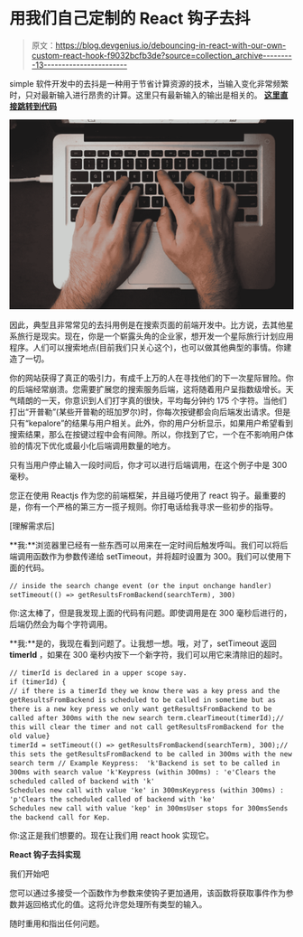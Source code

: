 # 用我们自己定制的 React 钩子去抖

> 原文：<https://blog.devgenius.io/debouncing-in-react-with-our-own-custom-react-hook-f9032bcfb3de?source=collection_archive---------13----------------------->

simple 软件开发中的去抖是一种用于节省计算资源的技术，当输入变化非常频繁时，只对最新输入进行昂贵的计算。这里只有最新输入的输出是相关的。 [**这里直接跳转到代码**](https://codesandbox.io/s/debounce-example-48dzj?fontsize=14&hidenavigation=1&theme=dark)

![](img/d3fed6dce245b940ebf8ff6a725dc3c3.png)

因此，典型且非常常见的去抖用例是在搜索页面的前端开发中。比方说，去其他星系旅行是现实。现在，你是一个崭露头角的企业家，想开发一个星际旅行计划应用程序。人们可以搜索地点(目前我们只关心这个)，也可以做其他典型的事情。你建造了一切。

你的网站获得了真正的吸引力，有成千上万的人在寻找他们的下一次星际冒险。你的后端经常崩溃。您需要扩展您的搜索服务后端，这将随着用户呈指数级增长。天气晴朗的一天，你意识到人们打字真的很快，平均每分钟约 175 个字符。当他们打出“开普勒”(某些开普勒的班加罗尔)时，你每次按键都会向后端发出请求。但是只有“kepalore”的结果与用户相关。此外，你的用户分析显示，如果用户希望看到搜索结果，那么在按键过程中会有间隙。所以，你找到了它，一个在不影响用户体验的情况下优化或最小化后端调用数量的地方。

只有当用户停止输入一段时间后，你才可以进行后端调用，在这个例子中是 300 毫秒。

您正在使用 Reactjs 作为您的前端框架，并且碰巧使用了 react 钩子。最重要的是，你有一个严格的第三方一揽子规则。你打电话给我寻求一些初步的指导。

[理解需求后]

**我:**浏览器里已经有一些东西可以用来在一定时间后触发呼叫。我们可以将后端调用函数作为参数传递给 setTimeout，并将超时设置为 300。我们可以使用下面的代码。

```
// inside the search change event (or the input onchange handler)
setTimeout(() => getResultsFromBackend(searchTerm), 300)
```

你:这太棒了，但是我发现上面的代码有问题。即使调用是在 300 毫秒后进行的，后端仍然会为每个字符调用。

**我:**是的，我现在看到问题了。让我想一想。哦，对了，setTimeout 返回 **timerId** ，如果在 300 毫秒内按下一个新字符，我们可以用它来清除旧的超时。

```
// timerId is declared in a upper scope say.
if (timerId) {
// if there is a timerId they we know there was a key press and the getResultsFromBackend is scheduled to be called in sometime but as there is a new key press we only want getResultsFromBackend to be called after 300ms with the new search term.clearTimeout(timerId);// this will clear the timer and not call getResultsFromBackend for the old value}
timerId = setTimeout(() => getResultsFromBackend(searchTerm), 300);// this sets the getResultsFromBackend to be called in 300ms with the new search term // Example Keypress:  'k'Backend is set to be called in 300ms with search value 'k'Keypress (within 300ms) : 'e'Clears the scheduled called of backend with 'k'
Schedules new call with value 'ke' in 300msKeypress (within 300ms) : 'p'Clears the scheduled called of backend with 'ke'
Schedules new call with value 'kep' in 300msUser stops for 300msSends the backend call for Kep.
```

你:这正是我们想要的。现在让我们用 react hook 实现它。

**React 钩子去抖实现**

我们开始吧

您可以通过多接受一个函数作为参数来使钩子更加通用，该函数将获取事件作为参数并返回格式化的值。这将允许您处理所有类型的输入。

随时重用和指出任何问题。